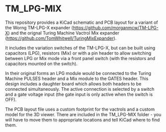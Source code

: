 # TM_LPG-MIX

This repository provides a KiCad schematic and PCB layout for a variant of the Worng TM-LPG-X expander (https://github.com/morganmcw/TM-LPG-X) and the orignal Turing Machine Vactrol Mix expander (https://github.com/TomWhitwell/TuringMixExpander).

It includes the variation switches of the TM-LPG-X, but can be built using capacitors (LPG), resistors (Mix) or with a pin header to allow switching between LPG or Mix mode via a front panel switch (with the resistors and capacitors mounted on the switch).

In their original forms an LPG module would be connected to the Turing Machine PULSES header and a Mix module to the GATES header. This design includes a daughter board which allows both headers to be connected simultaneously. The active connection is selected by a switch and a gate voltage input (the gate input is only active when the switch is OFF).

The PCB layout file uses a custom footprint for the vactrols and a custom model for the 3D viewer. There are included in the TM_LPG-MIX folder - you will have to move them to appropriate locations and tell KiCad where to find them.
